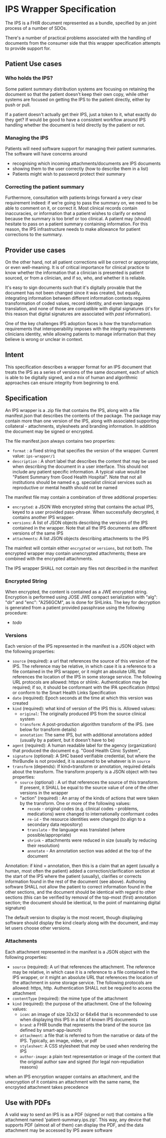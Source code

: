 # IPS Wrapper Specification

The IPS is a FHIR document represented as a bundle, specified by an joint process of a number of SDOs. 

There's a number of practical problems associated with the handling of documents from the consumer side
that this wrapper specification attempts to provide support for.

## Patient Use cases

### Who holds the IPS?

Some patient summary distribution systems are focusing on retaining the document so that 
the patient doesn't keep their own copy, while other systems are focused on getting the 
IPS to the patient directly, either by push or pull. 

If a patient doesn't actually get their IPS, just a token to it, what exactly do they get?
If would be good to have a consistent workflow around IPS handling whether the document 
is held directly by the patient or not.

### Managing the IPS

Patients will need software support for managing their patient summaries. The 
software will have concerns around 
* recognising which incoming attachments/documents are IPS documents
* showing them to the user correctly (how to describe them in a list)
*  Patients might wish to password protect their summary 

### Correcting the patient summary 

Furthermore, consultation with patients brings forward a very clear requirement indeed: 
if we're going to pass the summary on, we need to be able to comment on it, or correct it. 
Most clinical records contain inaccuracies, or information that a patient wishes to 
clarify or extend because the summary is too brief or too clinical. A patient may (should)
hesitate to pass on a patient summary containing information. For this reason, the 
IPS infrastructure needs to make allowance for patient corrections to the summary.

## Provider use cases

On the other hand, not all patient corrections will be correct or appropriate, or even
well-meaning. It is of critical importance for clinical practice to know whether the 
information that a clinician is presented is patient sourced, or from a clinician, and if so, who,
and whether it is reliable. 

It's easy to sign documents such that it's digitally provable that the document has 
not been changed since it was created, but equally, integrating information between 
different information contexts requires transformation of coded values, record
identity, and even language translation, and none of those are compatible with 
digital signatures (it's for this reason that digital signatures are associated 
with *past* information). 

One of the key challenges IPS adoption faces is how the transformation requirements that 
interoperability imposes with the integrity requirements clinicians identity, while allowing
patients to manage information that they believe is wrong or unclear in context.

## Intent

This specification describes a wrapper format for an IPS document that treats
the IPS as a series of versions of the same document, each of which is able to be 
digitally signed, and a mix of human and algorithmic approaches can ensure integrity
from beginning to end.

## Specification 

An IPS wrapper is a .zip file that contains the IPS, along with a file manifest.json 
that describes the contents of the package. The package may contain more than one 
version of the IPS, along with associated supporting collateral - attachments, 
stylesheets and branding information. In addition the document may be signed or encrypted.

The file manifest.json always contains two properties:

* ```format``` : a fixed string that specifies the version of the wrapper. Current value: ```ips-wrapper/1```
* ```description``` : A short label that describes the content that may be used when describing the document in a user interface. This should not include any patient specific information. A typical value would be "Patient Summary from Good Health Hospital". Note that not all institutions should be named e.g. specialist clinical services such as reproductive or mental health should not be named

The manifest file may contain a combination of three additional properties:

* ```encrypted```: a JSON Web encrypted string that contains the actual IPS, keyed to a user provided pass-phrase. When successfully decrypted, it contains another IPS wrapper.
* ```versions```: A list of JSON objects describing the versions of the IPS contained in the wrapper. Note that all the IPS documents are different versions of the same IPS
* ```attachments```: A list JSON objects describing attachments to the IPS

The mainfest will contain either ```encrypted``` or ```versions```, but not both. The encrypted wrapper may 
contain unencrypted attachments; these are combined with the encrypted attachments.

The IPS wrapper SHALL not contain any files not described in the manifest

### Encrypted String

When encrypted, the content is contained as a JWE encrypted string. 
Encryption is performed using JOSE JWE compact serialization with "alg": "dir" and "enc": "A256GCM", as is done for SHLinks.
The key for decryption is generated from a patient provided passphrase using the following procedure:

* *todo*

### Versions

Each version of the IPS represented in the manifest is a JSON object with the following properties:

* ```source``` (required): a url that references the source of this version of the IPS. The reference may be relative, in which case it is a reference to a file contained in the IPS wrapper, or it might an absolute URL that references the location of the IPS in some storage service. The following URL protocols are allowed: https or shlink:. Authentication may be required; if so, it should be conformant with the IPA specification (https) or conform to the Smart Health Links Specification
* ```date``` (required): Epoch seconds at the time at which this version was created
* ```kind``` (required): what kind of version of the IPS this is. Allowed values:
  * ```original```: The originally produced IPS from the source clinical system
  * ```transform```: A post-production algorithm transform of the IPS. (see below for transform details)
  * ```annotation```: The same IPS, but with additional annotations added (usually by a patient, but it doesn't have to be)
* ```agent``` (required): A human readable label for the agency (organization) that produced the document e.g. "Good Health Clinic System",
* ```signature``` (optional): A SHC based verifiable credential, but where the fhirBundle is not provided, it is assumed to be whatever is in ```source```
* ```transform``` (depends): If kind=transform or annotation, required details about the transform. The transform property is a JSON object with two properties:
  * ```source``` (optional) : A url that references the source of this transform. If present, it SHALL be equal to the source value of one of the other versions in the wrapper
  * "action" (required) : An array of the kinds of actions that were taken by the transform. One or more of the following values:
    * ```recode``` - original codes (e.g. clinical codes - problems, medications) were changed to internationally conformant codes
    * ```re-id``` - the resource identities were changed (to align to a secondary data repository)
    * ```translate``` - the language was translated (where possible/appropriate)
    * ```shrink``` - attachments were reduced in size (usually by reducing their resolution)
    * ```annotate``` - An annotation section was added at the top of the document

Annotation: if kind = annotation, then this is a claim that an agent (usually a human, most often the patient) added 
a correction/clarification section at the start of the IPS where the patient (usually), clarifies or corrects information 
found in the rest of the document (see above). Authoring software SHALL not allow the patient to correct information 
found in the other sections, and the document should be identical with regard to other sections (this can be verified 
by removal of the top-most (first) annotation section; the document should be identical, to the point of maintaining 
digital signature)

The default version to display is the most recent, though displaying software should display the kind clearly along 
with the document, and may let users choose other versions.

### Attachments

Each attachment represented in the manifest is a JSON object with the following properties:

* ```source``` (required): A url that references the attachment. The reference may be relative, in which case it is a reference to a file contained in the IPS wrapper, or it might an absolute URL that references the location of the attachment in some storage service. The following protocols are allowed: https, http. Authentication SHALL not be required to access the attachment
* ```contentType``` (required): the mime type of the attachment
* ```kind``` (required): the purpose of the attachment. One of the following values:
  * ```icon```: an image of size 32x32 or 64x64 that is recommended to use when displaying this IPS in a list of known IPS documents
  * ```brand```: a FHIR bundle that represents the brand of the source (as defined by smart-app-launch)
  * ```attachment```: a file that is referred to from the narrative or data of the IPS. Typically, an image, video, or pdf
  * ```stylesheet```: A CSS stylesheet that *may* be used when rendering the IPS 
  * ```author-image```: a plain text representation or image of the content that the original author saw and signed (for legal non-repudiation reasons)

when an IPS encryption wrapper contains an attachment, and the unecryption of it contains an attachment with the same name, the encrpyted attachment takes precedence

## Use with PDFs

A valid way to send an IPS is as a PDF (signed or not) that contains a file attachment named 'patient-summary.ips.zip'.
This way, any device that supports PDF (almost all of them) can display the PDF, and the data attachment may be accessed by IPS aware software